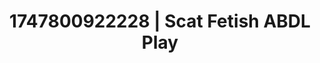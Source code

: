 ---
categories:
- Whipped cream play
- Mindful kink
- Pierced & proud
- Shadow kink
- Delicate restraint
image: /assets/images/1747800922228.webp
layout: post
seo:
  description: Featured content with sensual Scat Fetish, ABDL Play. HD images available.
  keywords: Scat Fetish, ABDL Play
  og_image: /assets/images/1747800922228.webp
  schema_type: VisualArtwork
tags:
- ABDL Play
- Scat Fetish
- '#1747800922228'
title: 1747800922228 | Scat Fetish ABDL Play
---